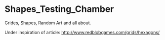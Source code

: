 # Shapes_Testing_Chamber
Grides, Shapes, Random Art and all about.

Under inspiration of article: http://www.redblobgames.com/grids/hexagons/
